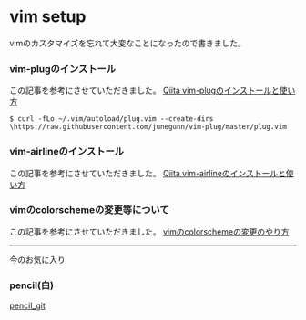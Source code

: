 # vim  setup

vimのカスタマイズを忘れて大変なことになったので書きました。

### vim-plugのインストール

この記事を参考にさせていただきました。
[Qiita vim-plugのインストールと使い方](https://howpon.com/21713#:~:text=%E3%81%AE%E5%89%8A%E9%99%A4%E6%96%B9%E6%B3%95-,vim%2Dplug%E3%81%A8%E3%81%AF,%E3%81%A7%E3%81%8D%E3%82%8B%E3%81%AE%E3%81%8C%E7%89%B9%E5%BE%B4%E3%81%A7%E3%81%99%E3%80%82)

    $ curl -fLo ~/.vim/autoload/plug.vim --create-dirs \https://raw.githubusercontent.com/junegunn/vim-plug/master/plug.vim

### vim-airlineのインストール

この記事を参考にさせていただきました。
[Qiita vim-airlineのインストールと使い方](https://original-game.com/vim-airline/)

### vimのcolorschemeの変更等について

この記事を参考にさせていただきました。
[vimのcolorschemeの変更のやり方](https://yuichon.com/2013/04/vim-colorscheme/)

---

今のお気に入り

### pencil(白)

[pencil_git](https://github.com/reedes/vim-colors-pencil)

